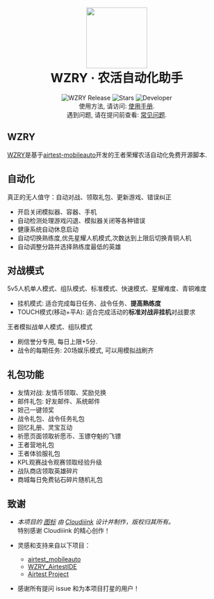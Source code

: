 <div align="center">
  <h1 align="center">
    <img src="http://wzry-doc.pages.dev/wzry.favicon.png" width="140">
    <br/>
    WZRY · 农活自动化助手
  </h1>
</div>
<div align="center">
  <img alt="WZRY Release" src="https://img.shields.io/github/v/release/cndaqiang/WZRY?style=flat-square&color=ff7fbf&label=WZRY" />
  <img alt="Stars" src="https://img.shields.io/github/stars/cndaqiang/WZRY?style=flat-square&color=66bb6a&label=Stars" />
  <img alt="Developer" src="https://img.shields.io/badge/cndaqiang-blue?style=flat-square&color=4096d8&label=Developer" />
</div>

<div align="center">
使用方法, 请访问: <a href="https://wzry-doc.pages.dev">使用手册</a>.
<br/>
遇到问题, 请在提问前查看: <a href="https://wzry-doc.pages.dev/qa/qa/">常见问题</a>.
</div>

## WZRY

[WZRY](https://github.com/cndaqiang/WZRY)是基于[airtest-mobileauto](https://github.com/cndaqiang/airtest_mobileauto)开发的王者荣耀农活自动化免费开源脚本. 


## 自动化
真正的无人值守：自动对战、领取礼包、更新游戏、错误纠正

* 开启关闭模拟器、容器、手机
* 自动检测处理游戏闪退、模拟器关闭等各种错误
* 健康系统自动休息启动
* 自动切换熟练度,优先星耀人机模式,次数达到上限后切换青铜人机
* 自动调整分路并选择熟练度最低的英雄

## 对战模式

5v5人机单人模式、组队模式、标准模式、快速模式、星耀难度、青铜难度

- 挂机模式: 适合完成每日任务、战令任务、**提高熟练度**
- TOUCH模式(移动+平A): 适合完成活动的**标准对战非挂机**对战要求

王者模拟战单人模式、组队模式

- 刷信誉分专用, 每日上限+5分. 
- 战令的每期任务: 20场娱乐模式, 可以用模拟战刷齐



## 礼包功能

* 友情对战: 友情币领取、奖励兑换
* 邮件礼包: 好友邮件、系统邮件
* 妲己一键领奖
* 战令礼包、战令任务礼包
* 回忆礼册、灵宝互动
* 祈愿页面领取祈愿币、玉镖夺魁的飞镖
* 王者营地礼包
* 王者体验服礼包
* KPL观赛战令观赛领取经验升级
* 战队商店领取英雄碎片
* 商城每日免费钻石碎片随机礼包

## 致谢
- *本项目的 [图标](http://wzry-doc.pages.dev/wzry.favicon.png) 由 [Cloudiiink](https://github.com/Cloudiiink) 设计并制作，版权归其所有。*  
  特别感谢 Cloudiiink 的精心创作！  

- 灵感和支持来自以下项目：  
  - [airtest_mobileauto](https://github.com/cndaqiang/airtest_mobileauto)  
  - [WZRY_AirtestIDE](https://github.com/XRSec/WZRY_AirtestIDE)  
  - [Airtest Project](https://github.com/AirtestProject)

- 感谢所有提问 issue 和为本项目打星的用户！

